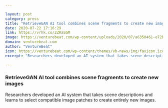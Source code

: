 ```yaml
---

layout: post
category: press
title: "RetrieveGAN AI tool combines scene fragments to create new images"
date: 2020-07-22 17:16:29
link: https://vrhk.co/2ZRaSGM
image: https://venturebeat.com/wp-content/uploads/2020/07/a6350461-e72b-4767-98ff-1444dafcb145-e1595436848143.png?w=1200&strip=all
domain: venturebeat.com
author: "VentureBeat"
icon: https://venturebeat.com/wp-content/themes/vb-news/img/favicon.ico
excerpt: "Researchers developed an AI system that takes scene descriptions and learns to select compatible image patches to create entirely new images."

---
```


### RetrieveGAN AI tool combines scene fragments to create new images

Researchers developed an AI system that takes scene descriptions and learns to select compatible image patches to create entirely new images.
